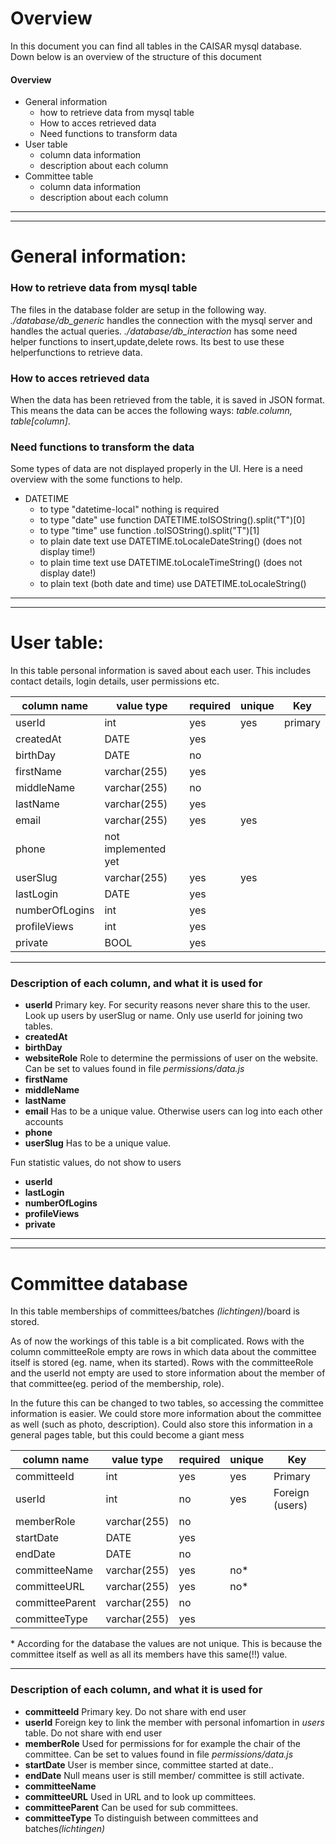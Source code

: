 # Overview

In this document you can find all tables in the CAISAR mysql database. Down below is an overview of the structure of this document

#### Overview

-   General information
    -   how to retrieve data from mysql table
    -   How to acces retrieved data
    -   Need functions to transform data
-   User table
    -   column data information
    -   description about each column
-   Committee table
    -   column data information
    -   description about each column

---

---

# General information:

### How to retrieve data from mysql table

The files in the database folder are setup in the following way. <em>./database/db_generic</em> handles the connection with the mysql server and handles the actual queries. <em>./database/db_interaction</em> has some need helper functions to insert,update,delete rows. Its best to use these helperfunctions to retrieve data.

### How to acces retrieved data

When the data has been retrieved from the table, it is saved in JSON format. This means the data can be acces the following ways: <em>table.column, table[column]</em>.

### Need functions to transform the data

Some types of data are not displayed properly in the UI. Here is a need overview with the some functions to help.

-   DATETIME
    -   to type "datetime-local" nothing is required
    -   to type "date" use function DATETIME.toISOString().split("T")[0]
    -   to type "time" use function .toISOString().split("T")[1]
    -   to plain date text use DATETIME.toLocaleDateString() (does not display time!)
    -   to plain time text use DATETIME.toLocaleTimeString() (does not display date!)
    -   to plain text (both date and time) use DATETIME.toLocaleString()

---

---

# User table:

In this table personal information is saved about each user. This includes contact details, login details, user permissions etc.

| column name    | value type          | required | unique | Key     |
| -------------- | ------------------- | -------- | ------ | ------- |
| userId         | int                 | yes      | yes    | primary |
| createdAt      | DATE                | yes      |
| birthDay       | DATE                | no       |
| firstName      | varchar(255)        | yes      |
| middleName     | varchar(255)        | no       |
| lastName       | varchar(255)        | yes      |
| email          | varchar(255)        | yes      | yes    |
| phone          | not implemented yet |
| userSlug       | varchar(255)        | yes      | yes    |
| lastLogin      | DATE                | yes      |
| numberOfLogins | int                 | yes      |
| profileViews   | int                 | yes      |
| private        | BOOL                | yes      |

---

### Description of each column, and what it is used for

-   **userId** Primary key. For security reasons never share this to the user. Look up users by userSlug or name. Only use userId for joining two tables.
-   **createdAt**
-   **birthDay**
-   **websiteRole** Role to determine the permissions of user on the website. Can be set to values found in file <em>permissions/data.js</em>
-   **firstName**
-   **middleName**
-   **lastName**
-   **email** Has to be a unique value. Otherwise users can log into each other accounts
-   **phone**
-   **userSlug** Has to be a unique value.

Fun statistic values, do not show to users

-   **userId**
-   **lastLogin**
-   **numberOfLogins**
-   **profileViews**
-   **private**

---

---

# Committee database

In this table memberships of committees/batches <em>(lichtingen)</em>/board is stored.

As of now the workings of this table is a bit complicated. Rows with the column committeeRole empty are rows in which data about the committee itself is stored (eg. name, when its started). Rows with the committeeRole and the userId not empty are used to store information about the member of that committee(eg. period of the membership, role).

In the future this can be changed to two tables, so accessing the committee information is easier. We could store more information about the committee as well (such as photo, description). Could also store this information in a general pages table, but this could become a giant mess

| column name     | value type   | required | unique | Key             |
| --------------- | ------------ | -------- | ------ | --------------- |
| committeeId     | int          | yes      | yes    | Primary         |
| userId          | int          | no       | yes    | Foreign (users) |
| memberRole      | varchar(255) | no       |
| startDate       | DATE         | yes      |
| endDate         | DATE         | no       |
| committeeName   | varchar(255) | yes      | no\*   |
| committeeURL    | varchar(255) | yes      | no\*   |
| committeeParent | varchar(255) | no       |
| committeeType   | varchar(255) | yes      |

\* According for the database the values are not unique. This is because the committee itself as well as all its members have this same(!!) value.

---

### Description of each column, and what it is used for

-   **committeeId** Primary key. Do not share with end user
-   **userId** Foreign key to link the member with personal infomartion in <em>users</em> table. Do not share with end user
-   **memberRole** Used for permissions for for example the chair of the committee. Can be set to values found in file <em>permissions/data.js</em>
-   **startDate** User is member since, committee started at date..
-   **endDate** Null means user is still member/ committee is still activate.
-   **committeeName**
-   **committeeURL** Used in URL and to look up committees.
-   **committeeParent** Can be used for sub committees.
-   **committeeType** To distinguish between committees and batches<em>(lichtingen)</em>

